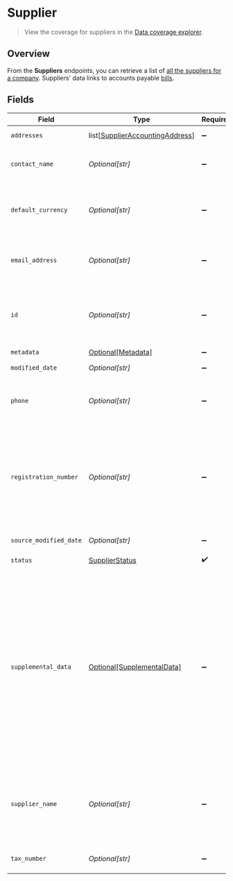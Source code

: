 # Supplier

> View the coverage for suppliers in the <a className="external" href="https://knowledge.codat.io/supported-features/accounting?view=tab-by-data-type&dataType=suppliers" target="_blank">Data coverage explorer</a>.

## Overview

From the **Suppliers** endpoints, you can retrieve a list of [all the suppliers for a company](https://docs.codat.io/accounting-api#/operations/list-suppliers). Suppliers' data links to accounts payable [bills](https://docs.codat.io/accounting-api#/schemas/Bill).


## Fields

| Field                                                                                                                                                                                                                                                                            | Type                                                                                                                                                                                                                                                                             | Required                                                                                                                                                                                                                                                                         | Description                                                                                                                                                                                                                                                                      | Example                                                                                                                                                                                                                                                                          |
| -------------------------------------------------------------------------------------------------------------------------------------------------------------------------------------------------------------------------------------------------------------------------------- | -------------------------------------------------------------------------------------------------------------------------------------------------------------------------------------------------------------------------------------------------------------------------------- | -------------------------------------------------------------------------------------------------------------------------------------------------------------------------------------------------------------------------------------------------------------------------------- | -------------------------------------------------------------------------------------------------------------------------------------------------------------------------------------------------------------------------------------------------------------------------------- | -------------------------------------------------------------------------------------------------------------------------------------------------------------------------------------------------------------------------------------------------------------------------------- |
| `addresses`                                                                                                                                                                                                                                                                      | list[[SupplierAccountingAddress](../../models/shared/supplieraccountingaddress.md)]                                                                                                                                                                                              | :heavy_minus_sign:                                                                                                                                                                                                                                                               | An array of Addresses.                                                                                                                                                                                                                                                           |                                                                                                                                                                                                                                                                                  |
| `contact_name`                                                                                                                                                                                                                                                                   | *Optional[str]*                                                                                                                                                                                                                                                                  | :heavy_minus_sign:                                                                                                                                                                                                                                                               | Name of the main contact for the supplier.                                                                                                                                                                                                                                       |                                                                                                                                                                                                                                                                                  |
| `default_currency`                                                                                                                                                                                                                                                               | *Optional[str]*                                                                                                                                                                                                                                                                  | :heavy_minus_sign:                                                                                                                                                                                                                                                               | Default currency the supplier's transactional data is recorded in.                                                                                                                                                                                                               |                                                                                                                                                                                                                                                                                  |
| `email_address`                                                                                                                                                                                                                                                                  | *Optional[str]*                                                                                                                                                                                                                                                                  | :heavy_minus_sign:                                                                                                                                                                                                                                                               | Email address that the supplier may be contacted on.                                                                                                                                                                                                                             |                                                                                                                                                                                                                                                                                  |
| `id`                                                                                                                                                                                                                                                                             | *Optional[str]*                                                                                                                                                                                                                                                                  | :heavy_minus_sign:                                                                                                                                                                                                                                                               | Identifier for the supplier, unique to the company in the accounting platform.                                                                                                                                                                                                   |                                                                                                                                                                                                                                                                                  |
| `metadata`                                                                                                                                                                                                                                                                       | [Optional[Metadata]](../../models/shared/metadata.md)                                                                                                                                                                                                                            | :heavy_minus_sign:                                                                                                                                                                                                                                                               | N/A                                                                                                                                                                                                                                                                              |                                                                                                                                                                                                                                                                                  |
| `modified_date`                                                                                                                                                                                                                                                                  | *Optional[str]*                                                                                                                                                                                                                                                                  | :heavy_minus_sign:                                                                                                                                                                                                                                                               | N/A                                                                                                                                                                                                                                                                              | 2022-10-23T00:00:00.000Z                                                                                                                                                                                                                                                         |
| `phone`                                                                                                                                                                                                                                                                          | *Optional[str]*                                                                                                                                                                                                                                                                  | :heavy_minus_sign:                                                                                                                                                                                                                                                               | Phone number that the supplier may be contacted on.                                                                                                                                                                                                                              | +44 25691 154789                                                                                                                                                                                                                                                                 |
| `registration_number`                                                                                                                                                                                                                                                            | *Optional[str]*                                                                                                                                                                                                                                                                  | :heavy_minus_sign:                                                                                                                                                                                                                                                               | Company number of the supplier. In the UK, this is typically the company registration number issued by Companies House.                                                                                                                                                          |                                                                                                                                                                                                                                                                                  |
| `source_modified_date`                                                                                                                                                                                                                                                           | *Optional[str]*                                                                                                                                                                                                                                                                  | :heavy_minus_sign:                                                                                                                                                                                                                                                               | N/A                                                                                                                                                                                                                                                                              | 2022-10-23T00:00:00.000Z                                                                                                                                                                                                                                                         |
| `status`                                                                                                                                                                                                                                                                         | [SupplierStatus](../../models/shared/supplierstatus.md)                                                                                                                                                                                                                          | :heavy_check_mark:                                                                                                                                                                                                                                                               | Status of the supplier.                                                                                                                                                                                                                                                          |                                                                                                                                                                                                                                                                                  |
| `supplemental_data`                                                                                                                                                                                                                                                              | [Optional[SupplementalData]](../../models/shared/supplementaldata.md)                                                                                                                                                                                                            | :heavy_minus_sign:                                                                                                                                                                                                                                                               | Supplemental data is additional data you can include in our standard data types. <br/><br/>It is referenced as a configured dynamic key value pair that is unique to the accounting platform. [Learn more](https://docs.codat.io/using-the-api/additional-data) about supplemental data. |                                                                                                                                                                                                                                                                                  |
| `supplier_name`                                                                                                                                                                                                                                                                  | *Optional[str]*                                                                                                                                                                                                                                                                  | :heavy_minus_sign:                                                                                                                                                                                                                                                               | Name of the supplier as recorded in the accounting system, typically the company name.                                                                                                                                                                                           |                                                                                                                                                                                                                                                                                  |
| `tax_number`                                                                                                                                                                                                                                                                     | *Optional[str]*                                                                                                                                                                                                                                                                  | :heavy_minus_sign:                                                                                                                                                                                                                                                               | Supplier's company tax number.                                                                                                                                                                                                                                                   |                                                                                                                                                                                                                                                                                  |